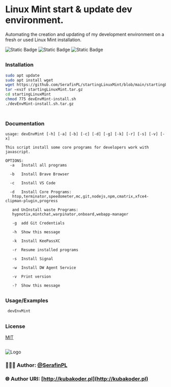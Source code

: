 
# Linux Mint start & update dev environment.

Automating the creation and updating of my development environment on a fresh or used Linux Mint installation.

![Static Badge](https://img.shields.io/badge/Linux%20Mint%20xfce-22.1-ex?style=plastic&logo=linux&logoColor=%2343E55E&labelColor=%23000&color=%2343E55E)
![Static Badge](https://img.shields.io/badge/IDE%20vsCode-1.105.1-ex?style=plastic&color=blue&labelColor=%23000)
![Static Badge](https://img.shields.io/badge/bash-5.2.21-ex?style=plastic&logo=gnubash&logoColor=%234EAA25&labelColor=%23000&color=%234EAA25)
##

### Installation

```bash
sudo apt update
sudo apt install wget
wget https://github.com/SerafinPL/startingLinuxMint/blob/main/startingLinuxMint.tar.gz
tar –xvzf startingLinuxMint.tar.gz
cd startingLinuxMint
chmod 775 devEnvMint-install.sh
./devEnvMint-install.sh.tar.gz
 
```
##

### Documentation

 ```
 usage: devEnvMint [-h] [-a] [-b] [-c] [-d] [-g] [-k] [-r] [-s] [-v] [-x]

This script install some core programs for developers work with javascript.

OPTIONS:
   -a   Install all programs

   -b	Install Brave Browser

   -c	Install VS Code

   -d	Install Core Programs:
   	htop,terminator,speedometer,mc,git,nodejs,npm,cmatrix,xfce4-clipman-plugin,progress

	and UnInstall waste Programs:
	hypnotix,mintchat,warpinator,onboard,webapp-manager

    -g	add Git Credentials

    -h	Show this message

    -k	Install KeePassXC

	-r  Resume installed programs

    -s	Install Signal

    -w	Install DW Agent Service

    -v 	Print version

    -?	Show this message

```
##

### Usage/Examples

```bash
 devEnvMint
```
##

### License

[MIT](https://choosealicense.com/licenses/mit/)
##

![Logo](https://kubakoder.pl/_next/image?url=%2F_next%2Fstatic%2Fmedia%2Ffavicon.5d6e1adf.png&w=48&q=75)

### 👨🏻‍💻 Author: [@SerafinPL](https://www.github.com/serafinpl)

### 🌐 Author URI: [http://kubakoder.pl](http://kubakoder.pl)

##